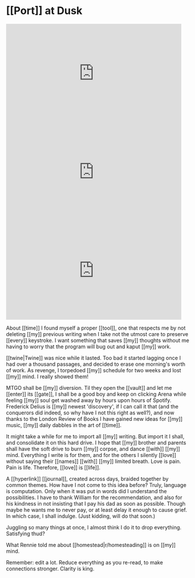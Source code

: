 
# [[Port]] at Dusk

<iframe width="480" height="270" src="https://www.youtube.com/embed/Pnq6dbM5TAM" title="Three Minutes and Thirty-Seven Seconds" frameborder="0" allow="accelerometer; autoplay; clipboard-write; encrypted-media; gyroscope; picture-in-picture; web-share" allowfullscreen></iframe>
<iframe width=480 height=270 src="https://www.youtube.com/embed/1T9o3dkdnb8" title="Nine Minutes and Sixteen Seconds" frameborder="0" allow="accelerometer; autoplay; clipboard-write; encrypted-media; gyroscope; picture-in-picture; web-share" allowfullscreen></iframe>
<iframe width="480" height="270" src="https://www.youtube.com/embed/Q_W0UL6fgQ4?list=PLM4UPPUZGf2rh_tezcw-k6JEE9dKSroXo" title="Eleven Minutes and Nine Seconds" frameborder="0" allow="accelerometer; autoplay; clipboard-write; encrypted-media; gyroscope; picture-in-picture; web-share" allowfullscreen></iframe>

About [[time]] I found myself a proper [[tool]], one that respects me by not deleting [[my]] previous writing when I take not the utmost care to preserve [[every]] keystroke. I want something that saves [[my]] thoughts without me having to worry that the program will bug out and kaput [[my]] work.

[[twine|Twine]] was nice while it lasted. Too bad it started lagging once I had over a thousand passages, and decided to erase one morning's worth of work. As revenge, I torpedoed [[my]] schedule for two weeks and lost [[my]] mind. I really showed them!

MTGO shall be [[my]] diversion. Til they open the [[vault]] and let me [[enter]] its [[gate]], I shall be a good boy and keep on clicking Arena while feeling [[my]] soul get washed away by hours upon hours of Spotify. Frederick Delius is [[my]] newest 'discovery', if I can call it that (and the conquerors did indeed, so why have I not this right as well?), and now thanks to the London Review of Books I have gained new ideas for [[my]] music, [[my]] daily dabbles in the art of [[time]].

It might take a while for me to import all [[my]] writing. But import it I shall, and consolidate it on this hard drive. I hope that [[my]] brother and parents shall have the soft drive to burn [[my]] corpse, and dance [[with]] [[my]] mind. Everything I write is for them, and for the others I silently [[love]] without saying their [[names]] [[with]] [[my]] limited breath. Love is pain. Pain is life. Therefore, [[love]] is [[life]].

A [[hyperlink]] [[journal]], created across days, braided together by common themes. How have I not come to this idea before? Truly, language is computation. Only when it was put in words did I understand the possibilities. I have to thank William for the recommendation, and also for his kindness in not insisting that I pay his dad as soon as possible. Though maybe he wants me to never pay, or at least delay it enough to cause grief. In which case, I shall indulge. (Just kidding, will do that soon.)

Juggling so many things at once, I almost think I do it to drop everything. Satisfying thud?

What Rennie told me about [[homestead|r/homesteading]] is on [[my]] mind.

Remember: edit a lot. Reduce everything as you re-read, to make connections stronger. Clarity is king.

